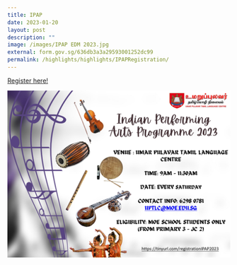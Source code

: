 ```yaml
---
title: IPAP
date: 2023-01-20
layout: post
description: ""
image: /images/IPAP EDM 2023.jpg
external: form.gov.sg/636db3a3a29593001252dc99
permalink: /highlights/highlights/IPAPRegistration/
---
```


[Register here!](https://tinyurl.com/registrationIPAP2023)

<a href="https://tinyurl.com/registrationIPAP2023">
<img alt="" src="/images/IPAP_EDM_2023.jpg"></a>